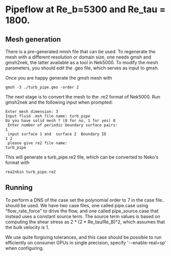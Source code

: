 # Pipeflow at Re_b=5300 and Re_tau = 1800.

## Mesh generation

There is a pre-generated nmsh file that can be used. To regenerate the mesh with
a different resolution or domain size, one needs gmsh and gmsh2nek, the latter
available as a tool in Nek5000. To modify the mesh parameters, you should edit
the .geo file, which serves as input to gmsh.

Once you are happy generate the gmsh mesh with
```
gmsh -3 ./turb_pipe.geo -order 2
```

The next stage is to convert the mesh to the .re2 format of Nek5000. Run
gmsh2nek and the following input when prompted:

```
Enter mesh dimension: 3
Input fluid .msh file name: turb_pipe
Do you have solid mesh ? (0 for no, 1 for yes) 0
 Enter number of periodic boundary surface pairs:
1
 input surface 1 and  surface 2  Boundary ID
1 2
 please give re2 file name:
turb_pipe

```
This will generate a turb_pipe.re2 file, which can be converted to Neko's format
with

```
rea2nbin turb_pipe.re2
```

## Running

To perform a DNS of the case set the polynomial order to 7 in the case file..
should be used. We have two case files, one called pipe.case using
"flow_rate_force" to drive the flow,  and one called pipe_source.case that
instead uses a constant source term. The source term values is based on
computing the shear stress as 2 * (2 * Re_tau/Re_B)^2, which assumes that the
bulk velocity is 1.

We use quite forgiving tolerances, and this case should be possible to run
efficiently on consumer GPUs in single precision, specify '--enable-real=sp'
when configuring.
